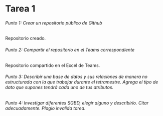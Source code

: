 # Tarea 1
###### Punto 1: Crear un repositorio público de Github
Repositorio creado.

###### Punto 2: Compartir el repositorio en el Teams correspondiente 
Repositorio compartido en el Excel de Teams.

###### Punto 3: Describir una base de datos y sus relaciones de manera no estructurada con la que trabajar durante el tetramestre. Agrega el tipo de dato que supones tendrá cada uno de tus atributos.

###### Punto 4: Investigar diferentes SGBD, elegir alguno y describirlo. Citar adecuadamente. Plagio invalida tarea.